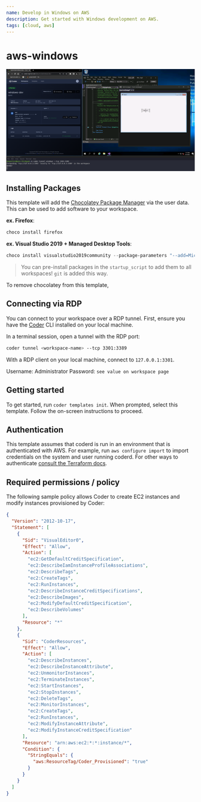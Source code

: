 ```yaml
---
name: Develop in Windows on AWS
description: Get started with Windows development on AWS.
tags: [cloud, aws]
---
```


# aws-windows

<img src="./screenshot.png" width="600" />

## Installing Packages

This template will add the [Chocolatey Package Manager](https://chocolatey.org/) via the user data. This can be used to add software to your workspace.

**ex. Firefox**:

```powershell
choco install firefox
```

**ex. Visual Studio 2019 + Managed Desktop Tools**:

```powershell
choco install visualstudio2019community --package-parameters "--add=Microsoft.VisualStudio.Workload.ManagedDesktop;includeRecommended --passive --locale en-US"
```

> You can pre-install packages in the `startup_script` to add them to all workspaces! `git` is added this way.

To remove chocolatey from this template,

## Connecting via RDP

You can connect to your workspace over a RDP tunnel. First, ensure
you have the [Coder](https://coder.com/docs/coder-oss/latest/install) CLI installed on your local machine.

In a terminal session, open a tunnel with the RDP port:

```sh
coder tunnel <workspace-name> --tcp 3301:3389
```

With a RDP client on your local machine, connect to `127.0.0.1:3301`.

Username: Administrator
Password: `see value on workspace page`

## Getting started

To get started, run `coder templates init`. When prompted, select this template.
Follow the on-screen instructions to proceed.

## Authentication

This template assumes that coderd is run in an environment that is authenticated
with AWS. For example, run `aws configure import` to import credentials on the
system and user running coderd. For other ways to authenticate [consult the
Terraform docs](https://registry.terraform.io/providers/hashicorp/aws/latest/docs#authentication-and-configuration).

## Required permissions / policy

The following sample policy allows Coder to create EC2 instances and modify
instances provisioned by Coder:

```json
{
  "Version": "2012-10-17",
  "Statement": [
    {
      "Sid": "VisualEditor0",
      "Effect": "Allow",
      "Action": [
        "ec2:GetDefaultCreditSpecification",
        "ec2:DescribeIamInstanceProfileAssociations",
        "ec2:DescribeTags",
        "ec2:CreateTags",
        "ec2:RunInstances",
        "ec2:DescribeInstanceCreditSpecifications",
        "ec2:DescribeImages",
        "ec2:ModifyDefaultCreditSpecification",
        "ec2:DescribeVolumes"
      ],
      "Resource": "*"
    },
    {
      "Sid": "CoderResources",
      "Effect": "Allow",
      "Action": [
        "ec2:DescribeInstances",
        "ec2:DescribeInstanceAttribute",
        "ec2:UnmonitorInstances",
        "ec2:TerminateInstances",
        "ec2:StartInstances",
        "ec2:StopInstances",
        "ec2:DeleteTags",
        "ec2:MonitorInstances",
        "ec2:CreateTags",
        "ec2:RunInstances",
        "ec2:ModifyInstanceAttribute",
        "ec2:ModifyInstanceCreditSpecification"
      ],
      "Resource": "arn:aws:ec2:*:*:instance/*",
      "Condition": {
        "StringEquals": {
          "aws:ResourceTag/Coder_Provisioned": "true"
        }
      }
    }
  ]
}
```
